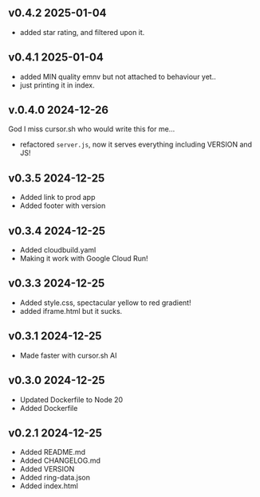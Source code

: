 ## v0.4.2 2025-01-04

* added star rating, and filtered upon it.

## v0.4.1 2025-01-04

* added MIN quality emnv but not attached to behaviour yet..
* just printing it in index.


## v.0.4.0 2024-12-26

God I miss cursor.sh who would write this for me...

- refactored `server.js`, now it serves everything including VERSION and JS!

## v0.3.5 2024-12-25

- Added link to prod app
- Added footer with version

## v0.3.4 2024-12-25

- Added cloudbuild.yaml
- Making it work with Google Cloud Run!

## v0.3.3 2024-12-25

- Added style.css, spectacular yellow to red gradient!
- added iframe.html but it sucks.

## v0.3.1 2024-12-25

- Made faster with cursor.sh AI

## v0.3.0 2024-12-25

- Updated Dockerfile to Node 20
- Added Dockerfile

## v0.2.1 2024-12-25

- Added README.md
- Added CHANGELOG.md
- Added VERSION
- Added ring-data.json
- Added index.html
